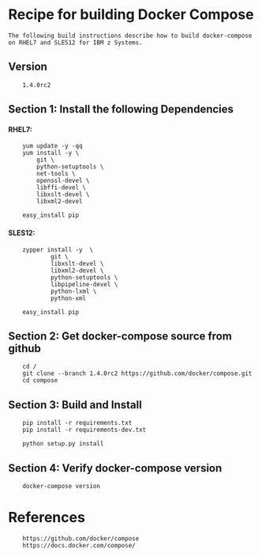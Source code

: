 # Recipe for building Docker Compose
    The following build instructions describe how to build docker-compose on RHEL7 and SLES12 for IBM z Systems.

## Version
        1.4.0rc2

## Section 1: Install the following Dependencies
#### RHEL7:

        yum update -y -qq
        yum install -y \ 
            git \ 
            python-setuptools \ 
            net-tools \ 
            openssl-devel \ 
            libffi-devel \ 
            libxslt-devel \ 
            libxml2-devel  
        
        easy_install pip

#### SLES12:

        zypper install -y  \
                git \
                libxslt-devel \
                libxml2-devel \
                python-setuptools \ 
                libpipeline-devel \ 
                python-lxml \
                python-xml
                
        easy_install pip

## Section 2: Get docker-compose source from github
        cd /
        git clone --branch 1.4.0rc2 https://github.com/docker/compose.git
        cd compose

## Section 3: Build and Install
        pip install -r requirements.txt
        pip install -r requirements-dev.txt
        
        python setup.py install

## Section 4: Verify docker-compose version
        docker-compose version
        
# References
        https://github.com/docker/compose
        https://docs.docker.com/compose/
        